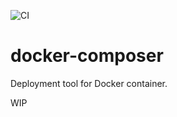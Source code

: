 ![CI](https://github.com/hannes-hochreiner/docker-composer/workflows/CI/badge.svg)

# docker-composer
Deployment tool for Docker container.

WIP
